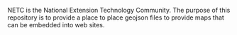 NETC is the National Extension Technology Community. The purpose of this repository is to provide a place to place geojson files to provide maps that can be embedded into web sites.

